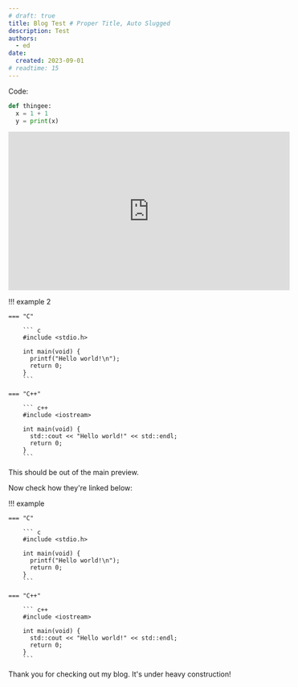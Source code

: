 ```yaml
---
# draft: true
title: Blog Test # Proper Title, Auto Slugged
description: Test
authors:
  - ed
date:
  created: 2023-09-01
# readtime: 15
---
```


Code:

```python
def thingee:
  x = 1 + 1
  y = print(x)
```

<iframe width="560" height="315" src="https://www.youtube-nocookie.com/embed/J---aiyznGQ?si=nDdW4i3CTo9yDD-t" title="YouTube video player" frameborder="0" allow="accelerometer; autoplay; clipboard-write; encrypted-media; gyroscope; picture-in-picture; web-share" allowfullscreen></iframe>

!!! example 2

    === "C"

        ``` c
        #include <stdio.h>

        int main(void) {
          printf("Hello world!\n");
          return 0;
        }
        ```

    === "C++"

        ``` c++
        #include <iostream>

        int main(void) {
          std::cout << "Hello world!" << std::endl;
          return 0;
        }
        ```

<!-- more -->

This should be out of the main preview.

Now check how they're linked below:

!!! example

    === "C"

        ``` c
        #include <stdio.h>

        int main(void) {
          printf("Hello world!\n");
          return 0;
        }
        ```

    === "C++"

        ``` c++
        #include <iostream>

        int main(void) {
          std::cout << "Hello world!" << std::endl;
          return 0;
        }
        ```

Thank you for checking out my blog. It's under heavy construction!
